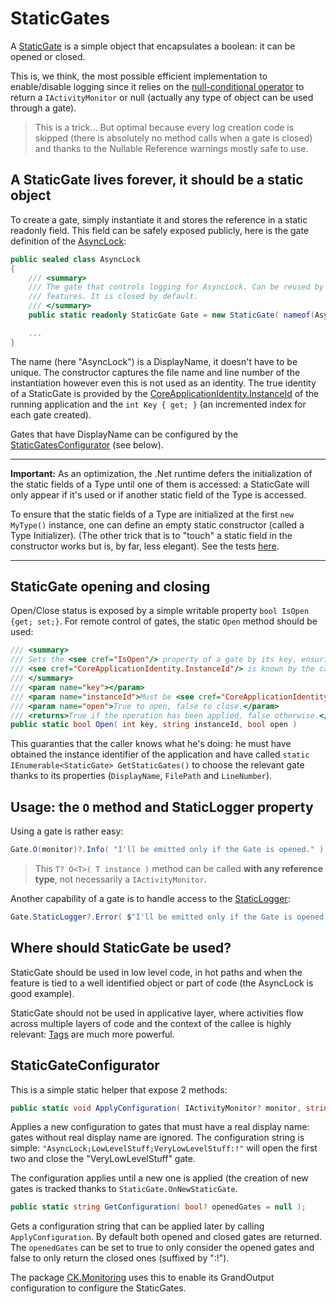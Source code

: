 # StaticGates

A [StaticGate](StaticGate.cs) is a simple object that encapsulates a boolean: it can be opened or closed.

This is, we think, the most possible efficient implementation to enable/disable logging since it relies on the
[null-conditional operator](https://learn.microsoft.com/en-us/dotnet/csharp/language-reference/operators/member-access-operators#null-conditional-operators--and-)
to return a `IActivityMonitor` or null (actually any type of object can be used through a gate).

> This is a trick... But optimal because every log creation code is skipped (there is absolutely no method calls when a 
> gate is closed) and thanks to the Nullable Reference warnings mostly safe to use.

## A StaticGate lives forever, it should be a static object

To create a gate, simply instantiate it and stores the reference in a static readonly field.
This field can be safely exposed publicly, here is the gate definition of the [AsyncLock](../AsyncLock.md):

```csharp
public sealed class AsyncLock
{
    /// <summary>
    /// The gate that controls logging for AsyncLock. Can be reused by other async related
    /// features. It is closed by default.
    /// </summary>
    public static readonly StaticGate Gate = new StaticGate( nameof(AsyncLock), false );

    ...
}
```

The name (here "AsyncLock") is a DisplayName, it doesn't have to be unique. The constructor captures the file name and line number
of the instantiation however even this is not used as an identity. The true identity of a StaticGate is provided
by the [CoreApplicationIdentity.InstanceId](https://github.com/Invenietis/CK-Core/blob/master/CK.Core/CoreApplicationIdentity/README.md)
of the running application and the `int Key { get; }` (an incremented index for each gate created).

Gates that have DisplayName can be configured by the [StaticGatesConfigurator](StaticGatesConfigurator.cs) (see below).

___
**Important:** As an optimization, the .Net runtime defers the initialization of the static fields of a Type until
 one of them is accessed: a StaticGate will only appear if it's used or if another static field of the Type is accessed.

To ensure that the static fields of a Type are initialized at the first `new MyType()` instance, one can
define an empty static constructor (called a Type Initializer). (The other trick that is to "touch" a static
field in the constructor works but is, by far, less elegant). 
See the tests [here](../../Tests/CK.ActivityMonitor.Tests//StaticGateTests.StaticGateHolder.cs).
___

## StaticGate opening and closing

Open/Close status is exposed by a simple writable property `bool IsOpen {get; set;}`.
For remote control of gates, the static `Open` method should be used:
```csharp
/// <summary>
/// Sets the <see cref="IsOpen"/> property of a gate by its key, ensuring that
/// <see cref="CoreApplicationIdentity.InstanceId"/> is known by the caller.
/// </summary>
/// <param name="key"></param>
/// <param name="instanceId">Must be <see cref="CoreApplicationIdentity.InstanceId"/>, otherwise nothing is done.</param>
/// <param name="open">True to open, false to close.</param>
/// <returns>True if the operation has been applied, false otherwise.</returns>
public static bool Open( int key, string instanceId, bool open )
```
This guaranties that the caller knows what he's doing: he must have obtained the instance identifier of the application and
have called `static IEnumerable<StaticGate> GetStaticGates()` to choose the relevant gate thanks to its properties
(`DisplayName`, `FilePath` and `LineNumber`).

## Usage: the `O` method and StaticLogger property

Using a gate is rather easy:
```csharp
Gate.O(monitor)?.Info( "I'll be emitted only if the Gate is opened." );
```

> This `T? O<T>( T instance )` method can be called **with any reference type**, not necessarily
a `IActivityMonitor`.

Another capability of a gate is to handle access to the [StaticLogger](../../README.md#emitting-logs-the-ilogger-static-contextless-way):
```csharp
Gate.StaticLogger?.Error( $"I'll be emitted only if the Gate is opened." );
```

## Where should StaticGate be used?
StaticGate should be used in low level code, in hot paths and when the feature is tied to
a well identified object or part of code (the AsyncLock is good example).

StaticGate should not be used in applicative layer, where activities flow across multiple
layers of code and the context of the callee is highly relevant: [Tags](../Impl/TagFiltering.md) are much more powerful.

## StaticGateConfigurator

This is a simple static helper that expose 2 methods:

```csharp
public static void ApplyConfiguration( IActivityMonitor? monitor, string configuration );
```
Applies a new configuration to gates that must have a real display name: gates without real display name are ignored.
The configuration string is simple: `"AsyncLock;LowLevelStuff;VeryLowLevelStuff:!"` will
open the first two and close the "VeryLowLevelStuff" gate.

The configuration applies until a new one is applied (the creation of new gates is tracked thanks to `StaticGate.OnNewStaticGate`.

```csharp
public static string GetConfiguration( bool? openedGates = null );
```
Gets a configuration string that can be applied later by calling `ApplyConfiguration`.
By default both opened and closed gates are returned. The `openedGates` can be set to true to only consider
the opened gates and false to only return the closed ones (suffixed by ":!").

The package [CK.Monitoring](https://github.com/Invenietis/CK-Monitoring) uses this to enable its
GrandOutput configuration to configure the StaticGates.

